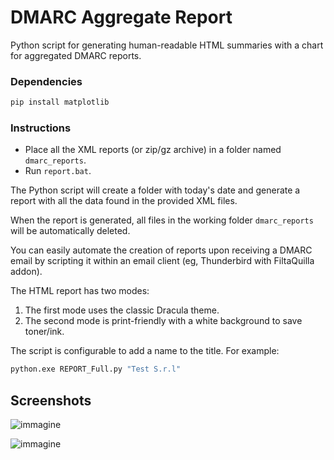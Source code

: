 # DMARC Aggregate Report
Python script for generating human-readable HTML summaries with a chart for aggregated DMARC reports.

### Dependencies
```bash
pip install matplotlib
```
### Instructions

- Place all the XML reports (or zip/gz archive) in a folder named `dmarc_reports`.
- Run `report.bat`.

The Python script will create a folder with today's date and generate a report with all the data found in the provided XML files.

When the report is generated, all files in the working folder `dmarc_reports` will be automatically deleted. 

You can easily automate the creation of reports upon receiving a DMARC email by scripting it within an email client (eg, Thunderbird with FiltaQuilla addon).

The HTML report has two modes:
1. The first mode uses the classic Dracula theme.
2. The second mode is print-friendly with a white background to save toner/ink.

The script is configurable to add a name to the title. For example:
```bash
python.exe REPORT_Full.py "Test S.r.l"
```


## Screenshots
![immagine](https://github.com/user-attachments/assets/e730f4d7-c841-4510-b275-f123840463b5)

![immagine](https://github.com/user-attachments/assets/ffe2e3f3-9d8b-4255-875c-f87563c29e16)


